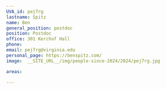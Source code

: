 ```yaml
---
UVA_id: pej7rg
lastname: Spitz
name: Ben
general_position: postdoc
position: Postdoc
office: 301 Kerchof Hall
phone:
email: pej7rg@virginia.edu
personal_page: https://benspitz.com/
image:  __SITE_URL__/img/people-since-2024/2024/pej7rg.jpg

areas:

---
```

